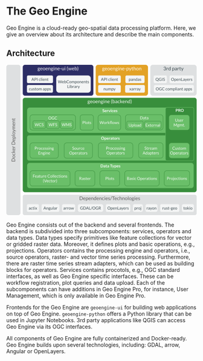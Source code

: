 # The Geo Engine

Geo Engine is a cloud-ready geo-spatial data processing platform.
Here, we give an overview about its architecture and describe the main components.

## Architecture

<!--
Take from Google Slide…
 - export as SVG,
 - Crop with Inkscape,
 - and scale x2.
-->

![Architecture](../images/architecture.svg)

Geo Engine consists out of the backend and several frontends.
The backend is subdivided into three subcomponents: services, operators and data types.
Data types specify primitives like feature collections for vector or gridded raster data.
Moreover, it defines plots and basic operations, e.g., projections.
Operators contains the processing engine and operators, i.e., source operators, raster- and vector time series processing.
Furthermore, there are raster time series stream adapters, which can be used as building blocks for operators.
Services contains procotols, e.g., OGC standard interfaces, as well as Geo Engine specific interfaces.
These can be workflow registration, plot queries and data upload.
Each of the subcomponents can have additions in Geo Engine Pro, for instance, User Management, which is only available in Geo Engine Pro.

Frontends for the Geo Engine are `geoengine-ui` for building web applications on top of Geo Engine.
`geoengine-python` offers a Python library that can be used in Jupyter Notebooks.
3rd party applications like QGIS can access Geo Engine via its OGC interfaces.

All components of Geo Engine are fully containerized and Docker-ready.
Geo Engine builds upon several technologies, including: GDAL, arrow, Angular or OpenLayers.
